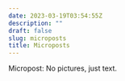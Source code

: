 ```yaml
---
date: 2023-03-19T03:54:55Z
description: ""
draft: false
slug: microposts
title: Microposts
---
```


Micropost: No pictures, just text.
